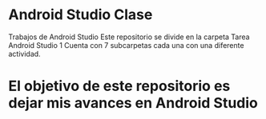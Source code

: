 # Android Studio Clase
 Trabajos de Android Studio
    Este repositorio se divide en la carpeta Tarea Android Studio 1
       Cuenta con 7 subcarpetas cada una con una diferente actividad.
# El objetivo de este repositorio es dejar mis avances en Android Studio

